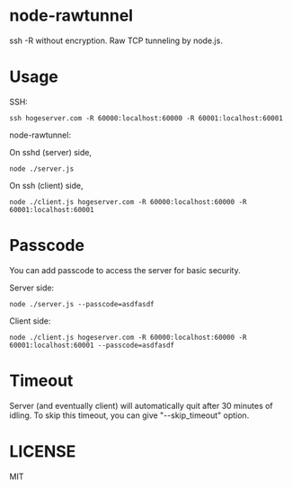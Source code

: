 node-rawtunnel
====
ssh -R without encryption. Raw TCP tunneling by node.js.


Usage
====

SSH:

~~~
ssh hogeserver.com -R 60000:localhost:60000 -R 60001:localhost:60001
~~~

node-rawtunnel:

On sshd (server) side,

~~~
node ./server.js
~~~

On ssh (client) side,

~~~
node ./client.js hogeserver.com -R 60000:localhost:60000 -R 60001:localhost:60001
~~~


Passcode
====
You can add passcode to access the server for basic security.

Server side:

~~~
node ./server.js --passcode=asdfasdf
~~~

Client side:

~~~
node ./client.js hogeserver.com -R 60000:localhost:60000 -R 60001:localhost:60001 --passcode=asdfasdf
~~~


Timeout
====
Server (and eventually client) will automatically quit after 30 minutes of idling.
To skip this timeout, you can give "--skip_timeout" option.


LICENSE
====
MIT

